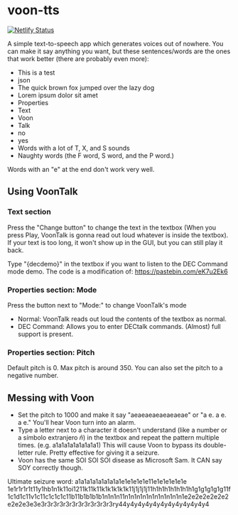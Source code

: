 # voon-tts
[![Netlify Status](https://api.netlify.com/api/v1/badges/93f30fc2-b222-4e90-9914-758911323b5c/deploy-status)](https://app.netlify.com/sites/voontalk/deploys)

A simple text-to-speech app which generates voices out of nowhere.
You can make it say anything you want, but these sentences/words are the ones that work better (there are probably even more):

- This is a test
- json
- The quick brown fox jumped over the lazy dog
- Lorem ipsum dolor sit amet
- Properties
- Text
- Voon
- Talk
- no
- yes
- Words with a lot of T, X, and S sounds
- Naughty words (the F word, S word, and the P word.)

Words with an "e" at the end don't work very well.

## Using VoonTalk
### Text section
Press the "Change button" to change the text in the textbox (When you press Play, VoonTalk is gonna read out loud whatever is inside the textbox). If your text is too long, it won't show up in the GUI, but you can still play it back.

Type "{decdemo}" in the textbox if you want to listen to the DEC Command mode demo. The code is a modification of: https://pastebin.com/eK7u2Ek6

### Properties section: Mode
Press the button next to "Mode:" to change VoonTalk's mode

- Normal: VoonTalk reads out loud the contents of the textbox as normal.
- DEC Command: Allows you to enter DECtalk commands. (Almost) full support is present.

### Properties section: Pitch
Default pitch is 0. Max pitch is around 350. You can also set the pitch to a negative number.

## Messing with Voon
- Set the pitch to 1000 and make it say "aeaeaeaeaeaeaeae" or "a e. a e. a e." You'll hear Voon turn into an alarm.
- Type a letter next to a character it doesn't understand (like a number or a símbolo extranjero *ñ*) in the textbox and repeat the pattern multiple times. (e.g. a1a1a1a1a1a1a1a1) This will cause Voon to bypass its double-letter rule. Pretty effective for giving it a seizure.
- Voon has the same SOI SOI SOI disease as Microsoft Sam. It CAN say SOY correctly though.

Ultimate seizure word:
a1a1a1a1a1a1a1a1e1e1e1e1e11e1e1e1e1e1e 1e1r1r1r1t11y1hb1n1k11oi1211k11k11k1k1k1k1k11j1j1j1j11h1h1h1h1h1h1h1g1g1g1g1g11f1c1d1c11v1c11c1c1c1c11b11b1b1b1b1n1n1n11n1n1n1n1n1n1n1n1n1n1e2e2e2e2e2e2e2e2e3e3e3r3r3r3r3r3r3r3r3r3r3r3ry44y4y4y4y4y4y4y4y4y4y4y4
